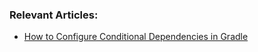 
### Relevant Articles:

- [How to Configure Conditional Dependencies in Gradle](https://www.baeldung.com/gradle-conditional-dependencies)
